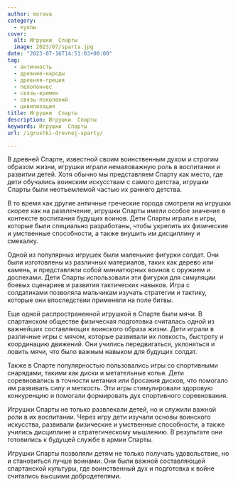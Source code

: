 ```yaml
---
author: morava
category:
  - куклы
cover:
  alt: Игрушки  Спарты
  image: 2023/07/sparta.jpg
date: "2023-07-16T14:51:03+00:00"
tag:
  - античность
  - древние-народы
  - древняя-греция
  - пелопоннес
  - связь-времен
  - связь-поколений
  - цивилизация
title: Игрушки  Спарты
description: Игрушки  Спарты
keywords: Игрушки  Спарты
url: /igrushki-drevnej-sparty/

---
```

В древней Спарте, известной своим воинственным духом и строгим образом жизни, игрушки играли немаловажную роль в воспитании и развитии детей. Хотя обычно мы представляем Спарту как место, где дети обучались воинским искусствам с самого детства, игрушки Спарты были неотъемлемой частью их раннего детства.

В то время как другие античные греческие города смотрели на игрушки скорее как на развлечение, игрушки Спарты имели особое значение в контексте воспитания будущих воинов. Дети Спарты играли в игры, которые были специально разработаны, чтобы укрепить их физические и умственные способности, а также внушить им дисциплину и смекалку.

Одной из популярных игрушек были маленькие фигурки солдат. Они были изготовлены из различных материалов, таких как дерево или камень, и представляли собой миниатюрных воинов с оружием и доспехами. Дети Спарты использовали эти фигурки для симуляции боевых сценариев и развития тактических навыков. Игра с солдатиками позволяла мальчикам изучать стратегии и тактику, которые они впоследствии применяли на поле битвы.

Еще одной распространенной игрушкой в Спарте были мячи. В спартанском обществе физическая подготовка считалась одной из важнейших составляющих воинского образа жизни. Дети играли в различные игры с мячом, которые развивали их ловкость, быстроту и координацию движений. Они учились передвигаться, уклоняться и ловить мячи, что было важным навыком для будущих солдат.

Также в Спарте популярностью пользовались игры со спортивными снарядами, такими как диски и метательные копья. Дети соревновались в точности метания или бросания дисков, что помогало им развивать силу и меткость. Эти игры стимулировали здоровую конкуренцию и помогали формировать дух спортивного соревнования.

Игрушки Спарты не только развлекали детей, но и служили важной роли в их воспитании. Через игру дети изучали основы воинского искусства, развивали физические и умственные способности, а также учились дисциплине и стратегическому мышлению. В результате они готовились к будущей службе в армии Спарты.

Игрушки Спарты позволяли детям не только получать удовольствие, но и становиться лучше воинами. Они были важной составляющей спартанской культуры, где воинственный дух и подготовка к войне считались высшими добродетелями.
